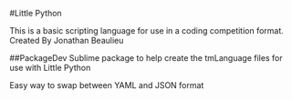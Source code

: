 #Little Python

This is a basic scripting language for use in a coding competition format. 
Created By Jonathan Beaulieu

##PackageDev
Sublime package to help create the tmLanguage files for use with Little Python

Easy way to swap between YAML and JSON format